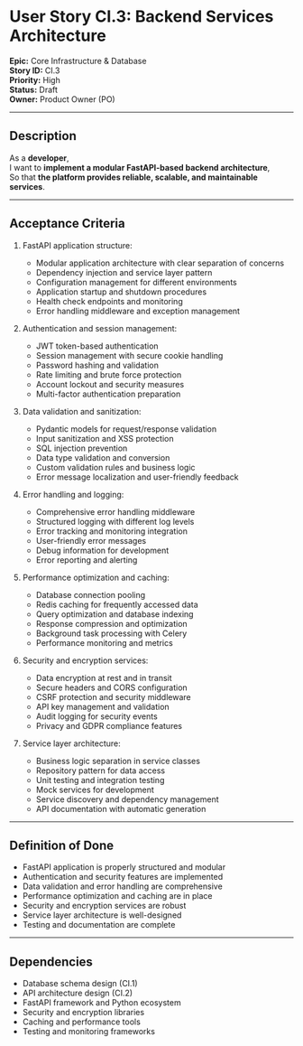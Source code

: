 # User Story CI.3: Backend Services Architecture

**Epic:** Core Infrastructure & Database  
**Story ID:** CI.3  
**Priority:** High  
**Status:** Draft  
**Owner:** Product Owner (PO)

---

## Description

As a **developer**,  
I want to **implement a modular FastAPI-based backend architecture**,  
So that **the platform provides reliable, scalable, and maintainable services**.

---

## Acceptance Criteria

1. FastAPI application structure:
   - Modular application architecture with clear separation of concerns
   - Dependency injection and service layer pattern
   - Configuration management for different environments
   - Application startup and shutdown procedures
   - Health check endpoints and monitoring
   - Error handling middleware and exception management

2. Authentication and session management:
   - JWT token-based authentication
   - Session management with secure cookie handling
   - Password hashing and validation
   - Rate limiting and brute force protection
   - Account lockout and security measures
   - Multi-factor authentication preparation

3. Data validation and sanitization:
   - Pydantic models for request/response validation
   - Input sanitization and XSS protection
   - SQL injection prevention
   - Data type validation and conversion
   - Custom validation rules and business logic
   - Error message localization and user-friendly feedback

4. Error handling and logging:
   - Comprehensive error handling middleware
   - Structured logging with different log levels
   - Error tracking and monitoring integration
   - User-friendly error messages
   - Debug information for development
   - Error reporting and alerting

5. Performance optimization and caching:
   - Database connection pooling
   - Redis caching for frequently accessed data
   - Query optimization and database indexing
   - Response compression and optimization
   - Background task processing with Celery
   - Performance monitoring and metrics

6. Security and encryption services:
   - Data encryption at rest and in transit
   - Secure headers and CORS configuration
   - CSRF protection and security middleware
   - API key management and validation
   - Audit logging for security events
   - Privacy and GDPR compliance features

7. Service layer architecture:
   - Business logic separation in service classes
   - Repository pattern for data access
   - Unit testing and integration testing
   - Mock services for development
   - Service discovery and dependency management
   - API documentation with automatic generation

---

## Definition of Done

- FastAPI application is properly structured and modular
- Authentication and security features are implemented
- Data validation and error handling are comprehensive
- Performance optimization and caching are in place
- Security and encryption services are robust
- Service layer architecture is well-designed
- Testing and documentation are complete

---

## Dependencies

- Database schema design (CI.1)
- API architecture design (CI.2)
- FastAPI framework and Python ecosystem
- Security and encryption libraries
- Caching and performance tools
- Testing and monitoring frameworks 